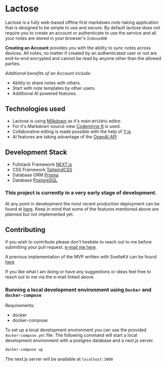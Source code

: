 # Lactose

Lactose is a fully web-based offline first markdown note-taking application that is designed to be simple to use and secure.
By default lactose does not require you to create an account or authenticate to use the service and all your notes are stored in your browser's `IndexedDB`

**Creating an Account** provides you with the ability to sync notes across devices.
All notes, no matter if created by an authenticated user or not are end-to-end encrypted and cannot be read by anyone other than the allowed parties.

_Additional benefits of an Account include_:

- Ability to share notes with others.
- Start with note templates by other users.
- Additional AI powered features.

## Technologies used

- Lactose is using [Milkdown](https://milkdown.dev) as it's main `WYSIWYG` editor.
- For it's Markdown source view [Codemirror 6](https://codemirror.net) is used.
- Collaborative edting is made possible with the help of [Y.js](https://yjs.dev/)
- AI features are taking advantage of the [OpenAI API](https://platform.openai.com)

## Development Stack

- Fullstack Framework [NEXT.js](https://nextjs.org/)
- CSS Framework [TailwindCSS](https://tailwindcss.com)
- Database ORM [Prisma](https://prisma.io)
- Database [PostgreSQL](https://www.postgresql.org/)

### This project is currently in a very early stage of development.

At any point in development the most recent production deployment can be found at [here](https://lactose.app). Keep in mind that some of the features mentioned above are planned but not implemented yet.

## Contributing

if you wish to contribute please don't hestiate to reach out to me before submitting your pull request. [e-mail me here](mailto:syntaxbullet@protonmail.com).

A previous implementation of the MVP written with SvelteKit can be found [here](https://github.com/lactoseapp/lactose-old)

If you like what I am doing or have any suggestions or ideas feel free to reach out to me via the e-mail linked above.

### Running a local development environment using `Docker` and `docker-compose`

Requirements:

- docker
- docker-compose

To set up a local development environment you can use the provided `docker-compose.yml` file.
The following command will start a local development environment with a postgres database and a next.js server.

```bash
docker-compose up
```

The next.js server will be available at `localhost:3000`
